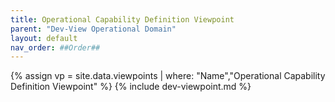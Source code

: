 ```yaml
---
title: Operational Capability Definition Viewpoint
parent: "Dev-View Operational Domain"
layout: default
nav_order: ##Order##
---
```

{% assign vp = site.data.viewpoints | where: "Name","Operational Capability Definition Viewpoint" %}
{% include dev-viewpoint.md %}